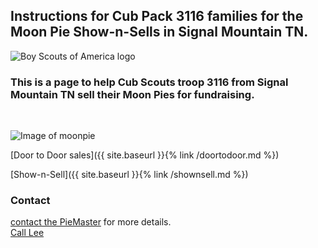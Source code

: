 ## Instructions for Cub Pack 3116 families for the Moon Pie Show-n-Sells in Signal Mountain TN.

![Boy Scouts of America logo](https://scoutpiemaster.com/images/bsa-logo-small.png)
<br/>

### This is a page to help Cub Scouts troop 3116 from Signal Mountain TN sell their Moon Pies for fundraising.
<br/>

![Image of moonpie](https://scoutpiemaster.com/images/choc-moon-pie.jpg)

[Door to Door sales]({{ site.baseurl }}{% link /doortodoor.md %})

[Show-n-Sell]({{ site.baseurl }}{% link /shownsell.md %})


### Contact

[contact the PieMaster](mailto:lee@codejourneymen.com.com) for more details.
<br/>
[Call Lee](tel:4044051194)
